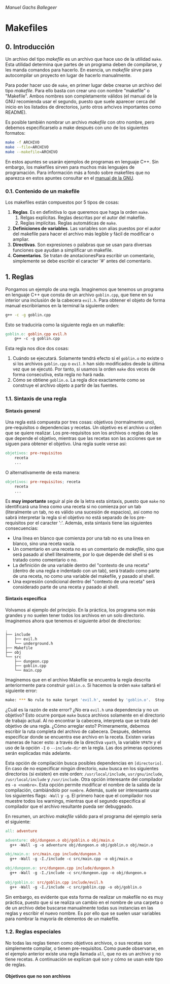 *Manuel Gachs Ballegeer*

# Makefiles

## 0. Introducción

Un archivo del tipo *makefile* es un archivo que hace uso de la utilidad `make`. Esta utilidad determina que partes de un programa deben de compilarse, y les manda comandos para hacerlo. En esencia, un *makefile* sirve para autocompilar un proyecto en lugar de hacerlo manualmente.

Para poder hacer uso de `make`, en primer lugar debe crearse un archivo del tipo *makefile*. Para ello basta con crear uno con nombre "makefile" o "Makefile". Ambos nombres son completamente válidos (el manual de la GNU recomienda usar el segundo, puesto que suele aparecer cerca del inicio en los listados de directorios, junto otros arhcivos importantes como README).

Es posible también nombrar un archivo *makefile* con otro nombre, pero debemos especificarselo a make después con uno de los siguientes formatos:

```bash
make -f ARCHIVO
make --file=ARCHIVO
make --makefile=ARCHIVO
```

En estos apuntes se usarán ejemplos de programas en lenguaje C++. Sin embargo, los makefiles sirven para muchos más lenguajes de programación. Para información más a fondo sobre makefiles que no aparezca en estos apuntes consultar en el [manual de la GNU](https://www.gnu.org/software/make/manual/make.html).

### 0.1. Contenido de un makefile

Los makefiles están compuestos por 5 tipos de cosas:

1. **Reglas**. Es en definitiva lo que queremos que haga la orden ``make``.
   1. Relgas explícitas. Reglas descritas por el autor del makefile.
   2. Reglas implícitas. Reglas automáticas de ``make``.
2. **Definiciones de variables**. Las variables son alias puestos por el autor del makefile para hacer el archivo más legible y fácil de modificar o ampliar.
3. **Directivas**. Son expresiones o palabras que se usan para diversas funciones que ayudan a simplificar un makefile.
4. **Comentarios**. Se tratan de anotacionesPara escribir un comentario, simplemente se debe escribir el caracter '#' antes del comentario.

## 1. Reglas

Pongamos un ejemplo de una regla. Imaginemos que tenemos un programa en lenguaje C++ que consta de un archivo ``goblin.cpp``, que tiene en su interior una inclusión de la cabecera ``evil.h``. Para obtener el objeto de forma manual escribiríamos en la terminal la siguiente orden:

```bash
g++ -c -g goblin.cpp
```

Esto se traduciría como la siguiente regla en un makefile:

```makefile
goblin.o: goblin.cpp evil.h
	g++ -c -g goblin.cpp
```

Esta regla nos dice dos cosas:

1. Cuándo se ejecutará. Solamente tendrá efecto si el ``goblin.o`` no existe o si los archivos ``goblin.cpp`` o ``evil.h`` han sido modificados desde la última vez que se ejecutó. Por tanto, si usamos la orden ``make`` dos veces de forma consecutiva, esta regla no hará nada.
2. Cómo se obtiene ``goblin.o``. La regla dice exactamente como se construye el archivo objeto a partir de las fuentes.

### 1.1. Sintaxis de una regla

#### Sintaxis general

Una regla está compuesta por tres cosas: objetivos (normalmente uno), pre-requisitos o dependencias y recetas. Un objetivo es el archivo u orden que se quiere realizar. Los pre-requisitos son los archivos o reglas de las que depende el objetivo, mientras que las recetas son las acciones que se siguen para obtener el objetivo. Una regla suele verse así:

```Makefile
objetivos: pre-requisitos
	receta
	...
```

O alternativamente de esta manera:

```makefile
objetivos: pre-requisitos; receta
	receta
	...
```

Es **muy importante** seguir al pie de la letra esta sintaxis, puesto que ``make`` no identificará una línea como una receta si no comienza por un tab (literalmente un tab, no es válido una sucesión de espacios), así como no sabrá interpretar la regla si el objetivo no está separado de los pre-requisitos por el caracter ':'. Además, esta sintaxis tiene las siguientes consecuencias:

- Una línea en blanco que comienza por una tab no es una línea en blanco, sino una receta vacía.
- Un comentario en una receta no es un comentario de *makefile*, sino que será pasado al shell literalmente, por lo que depende del shell si es tratado como comentario o no.
- La definición de una variable dentro del "contexto de una receta" (dentro de una regla e indentado con un tab), será tratado como parte de una receta, no como una variable del makefile, y pasado al shell.
- Una expresión condicional dentro del "contexto de una receta" será considerado parte de una receta y pasado al shell. 

#### Sintaxis específica

Volvamos al ejemplo del principio. En la práctica, los programa son más grandes y no suelen tener todos los archivos en un solo directorio. Imaginemos ahora que tenemos el siguiente árbol de directorios:

```
.
├── include
│   ├── evil.h
│   └── underground.h
├── Makefile
├── obj
└── src
    ├── dungeon.cpp
    ├── goblin.cpp
    └── main.cpp
```

Imaginemos que en el archivo Makefile se encuentra la regla descrita anteriormente para construir ``goblin.o``. Si hacemos la orden ``make`` saltará el siguiente error:

```bash
make: *** No rule to make target 'evil.h', needed by 'goblin.o'.  Stop.
```

¿Cuál es la razón de este error? ¿No era ``evil.h`` una dependencia y no un objetivo? Esto ocurre porque ``make`` busca archivos solamente en el directorio de trabajo actual. Al no encontrar la cabecera, interpreta que se trata del objetivo de una regla. ¿Cómo arreglar esto? Primeramente, debemos escribir la ruta completa del archivo de cabecera. Después, debemos especificar donde se encuentra ese archivo en la receta. Existen varias maneras de hacer esto: a través de la directiva ``vpath``, la variable ``VPATH`` y el uso de la opción ``-I`` o ``--include-dir`` en la regla. Las dos primeras opciones serán explicadas más adelante.

Esta opción de compilación busca posibles dependencias en  ``[directorio]``. En caso de no especificar ningún directorio, ``make`` busca en los siguientes directorios (si existen) en este orden: ``/usr/local/include``, ``usr/gnu/include``, ``/usr/local/include`` y ``/usr/include``. Otra opción interesante del compilador es ``-o <nombre>``. Esta opción permite modificar el nombre de la salida de la compilación, cambiándolo por ``nombre``. Además, suele ser interesante usar los siguientes flags: ``-Wall`` y ``-g``. El primero hace que el compilador nos muestre todos los warnings, mientras que el segundo especifica al compilador que el archivo resultante pueda ser debuggeado.

En resumen, un archivo *makefile* válido para el programa del ejemplo sería el siguiente:

```makefile
all: adventure

adventure: obj/dungeon.o obj/goblin.o obj/main.o
  g++ -Wall -g -o adventure obj/dungeon.o obj/goblin.o obj/main.o

obj/main.o: src/main.cpp include/dungeon.h
  g++ -Wall -g -I./include -c src/main.cpp -o obj/main.o

obj/dungeon.o: src/dungeon.cpp include/dungeon.h
  g++ -Wall -g -I./include -c src/dungeon.cpp -o obj/dungeon.o
  
obj/goblin.o: src/goblin.cpp include/evil.h
  g++ -Wall -g -I./include -c src/goblin.cpp -o obj/goblin.o
```

Sin embargo, es evidente que esta forma de realizar un makefile no es muy práctica, puesto que si se realiza un cambio en el nombre de una carpeta o de un archivo debe buscarse manualmente todas sus instancias en las reglas y escribir el nuevo nombre. Es por ello que se suelen usar variables para nombrar la mayoría de elementos de un makefile.

### 1.2. Reglas especiales

No todas las reglas tienen como objetivos archivos, o sus recetas son simplemente compilar, o tienen pre-requisitos. Como puede observarse, en el ejemplo anterior existe una regla llamada ``all``, que no es un archivo y no tiene recetas. A continuación se explican qué son y cómo se usan este tipo de reglas.

#### Objetivos que no son archivos

